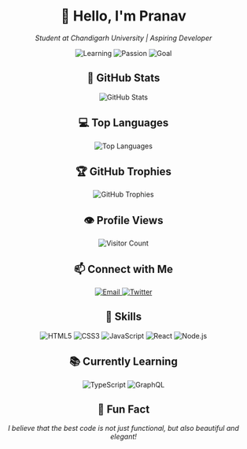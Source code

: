 <h1 align="center">👋 Hello, I'm Pranav</h1>

<p align="center">
  <em>Student at Chandigarh University | Aspiring Developer</em>
</p>

<p align="center">
  <img src="https://img.shields.io/badge/Learning-Always-brightgreen" alt="Learning" />
  <img src="https://img.shields.io/badge/Passion-Coding-blue" alt="Passion" />
  <img src="https://img.shields.io/badge/Goal-Innovation-orange" alt="Goal" />
</p>

<h2 align="center">🚀 GitHub Stats</h2>

<p align="center">
  <img src="https://github-readme-stats.vercel.app/api?username=Pranav322&show_icons=true&theme=radical" alt="GitHub Stats" />
</p>

<h2 align="center">💻 Top Languages</h2>

<p align="center">
  <img src="https://github-readme-stats.vercel.app/api/top-langs/?username=Pranav322&layout=compact&theme=radical" alt="Top Languages" />
</p>

<h2 align="center">🏆 GitHub Trophies</h2>

<p align="center">
  <img src="https://github-profile-trophy.vercel.app/?username=Pranav322&theme=darkhub&column=7" alt="GitHub Trophies" />
</p>

<h2 align="center">👁️ Profile Views</h2>

<p align="center">
  <img src="https://profile-counter.glitch.me/Pranav322/count.svg" alt="Visitor Count" />
</p>

<h2 align="center">📫 Connect with Me</h2>

<p align="center">
  <a href="mailto:duckieduck@duck.com">
    <img src="https://img.shields.io/badge/Email-D14836?style=for-the-badge&logo=gmail&logoColor=white" alt="Email" />
  </a>
  <a href="https://twitter.com/_pranav69">
    <img src="https://img.shields.io/badge/Twitter-1DA1F2?style=for-the-badge&logo=twitter&logoColor=white" alt="Twitter" />
  </a>
</p>

<h2 align="center">🎯 Skills</h2>

<p align="center">
  <img src="https://img.shields.io/badge/HTML5-E34F26?style=for-the-badge&logo=html5&logoColor=white" alt="HTML5" />
  <img src="https://img.shields.io/badge/CSS3-1572B6?style=for-the-badge&logo=css3&logoColor=white" alt="CSS3" />
  <img src="https://img.shields.io/badge/JavaScript-F7DF1E?style=for-the-badge&logo=javascript&logoColor=black" alt="JavaScript" />
  <img src="https://img.shields.io/badge/React-20232A?style=for-the-badge&logo=react&logoColor=61DAFB" alt="React" />
  <img src="https://img.shields.io/badge/Node.js-43853D?style=for-the-badge&logo=node.js&logoColor=white" alt="Node.js" />
</p>

<h2 align="center">📚 Currently Learning</h2>

<p align="center">
  <img src="https://img.shields.io/badge/TypeScript-007ACC?style=for-the-badge&logo=typescript&logoColor=white" alt="TypeScript" />
  <img src="https://img.shields.io/badge/GraphQL-E10098?style=for-the-badge&logo=graphql&logoColor=white" alt="GraphQL" />
</p>

<h2 align="center">🌟 Fun Fact</h2>

<p align="center">
  <em>I believe that the best code is not just functional, but also beautiful and elegant!</em>
</p>
